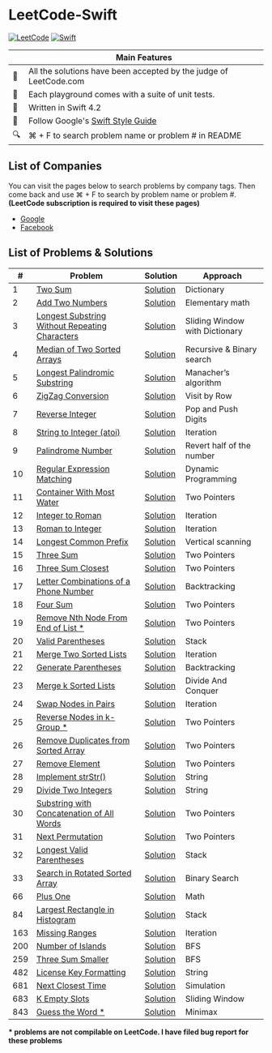 # LeetCode-Swift

[![LeetCode](https://img.shields.io/badge/Leet-Code-brightgreen.svg?longCache=true)](https://leetcode.com)
[![Swift](https://img.shields.io/badge/Swift-4.2-orange.svg?longCache=true)](https://swift.org)

|  | Main Features  |
---|-----------------
💯 | All the solutions have been accepted by the judge of LeetCode.com
🎯 | Each playground comes with a suite of unit tests.
🐥 | Written in Swift 4.2
💎 | Follow Google's [Swift Style Guide](https://google.github.io/swift/)
🔍 | ⌘ + F to search problem name or problem # in README

## List of Companies
You can visit the pages below to search problems by company tags. Then come back and use ⌘ + F to search by problem name or problem #. **(LeetCode subscription is required to visit these pages)**
- [Google](https://leetcode.com/company/google/)
- [Facebook](https://leetcode.com/company/facebook/)

## List of Problems & Solutions
 \# | Problem  | Solution | Approach
----|----------|----------|---------
1 | [Two Sum](https://leetcode.com/problems/two-sum/description/) | [Solution](https://github.com/zhubofei/LeetCode-Swift/blob/master/0001-two-sum.playground/Contents.swift) | Dictionary
2 | [Add Two Numbers](https://leetcode.com/problems/add-two-numbers/description/) | [Solution](https://github.com/zhubofei/LeetCode-Swift/blob/master/0002-add-two-numbers.playground/Contents.swift) | Elementary math
3 | [Longest Substring Without Repeating Characters](https://leetcode.com/problems/longest-substring-without-repeating-characters/description/) | [Solution](https://github.com/zhubofei/LeetCode-Swift/blob/master/0003-longest-substring-without-repeating-characters.playground/Contents.swift) | Sliding Window with Dictionary
4 | [Median of Two Sorted Arrays](https://leetcode.com/problems/median-of-two-sorted-arrays/description/) | [Solution](https://github.com/zhubofei/LeetCode-Swift/blob/master/0004-median-of-two-sorted-arrays.playground/Contents.swift) | Recursive & Binary search
5 | [Longest Palindromic Substring](https://leetcode.com/problems/longest-palindromic-substring/description/) | [Solution](https://github.com/zhubofei/LeetCode-Swift/blob/master/0005-longest-palindromic-substring.playground/Contents.swift) | Manacher’s algorithm
6 | [ZigZag Conversion](https://leetcode.com/problems/zigzag-conversion/description/) | [Solution](https://github.com/zhubofei/LeetCode-Swift/blob/master/0006-zigzag-conversion.playground/Contents.swift) | Visit by Row
7 | [Reverse Integer](https://leetcode.com/problems/reverse-integer/description/) | [Solution](https://github.com/zhubofei/LeetCode-Swift/blob/master/0007-reverse-integer.playground/Contents.swift) | Pop and Push Digits
8 | [String to Integer (atoi)](https://leetcode.com/problems/string-to-integer-atoi/description/) | [Solution](https://github.com/zhubofei/LeetCode-Swift/blob/master/0008-string-to-integer.playground/Contents.swift) | Iteration
9 | [Palindrome Number](https://leetcode.com/problems/palindrome-number/description/) | [Solution](https://github.com/zhubofei/LeetCode-Swift/blob/master/0009-palindrome-number.playground/Contents.swift) | Revert half of the number
10 | [Regular Expression Matching](https://leetcode.com/problems/regular-expression-matching/description/) | [Solution](https://github.com/zhubofei/LeetCode-Swift/blob/master/0010-regular-expression-matching.playground/Contents.swift) | Dynamic Programming
11 | [Container With Most Water](https://leetcode.com/problems/container-with-most-water/description/) | [Solution](https://github.com/zhubofei/LeetCode-Swift/blob/master/0011-container-with-most-water.playground/Contents.swift) | Two Pointers
12 | [Integer to Roman](https://leetcode.com/problems/integer-to-roman/description/) | [Solution](https://github.com/zhubofei/LeetCode-Swift/blob/master/0012-integer-to-roman.playground/Contents.swift) | Iteration
13 | [Roman to Integer](https://leetcode.com/problems/roman-to-integer/description/) | [Solution](https://github.com/zhubofei/LeetCode-Swift/blob/master/0013-roman-to-integer.playground/Contents.swift) | Iteration
14 | [Longest Common Prefix](https://leetcode.com/problems/longest-common-prefix/description/) | [Solution](https://github.com/zhubofei/LeetCode-Swift/blob/master/0014-longest-common-prefix.playground/Contents.swift) | Vertical scanning
15 | [Three Sum](https://leetcode.com/problems/3sum/description/) | [Solution](https://github.com/zhubofei/LeetCode-Swift/blob/master/0015-3sum.playground/Contents.swift) | Two Pointers
16 | [Three Sum Closest](https://leetcode.com/problems/3sum-closest/description/) | [Solution](https://github.com/zhubofei/LeetCode-Swift/blob/master/0016-3sum-closest.playground/Contents.swift) | Two Pointers
17 | [Letter Combinations of a Phone Number](https://leetcode.com/problems/letter-combinations-of-a-phone-number/description/) | [Solution](https://github.com/zhubofei/LeetCode-Swift/blob/master/0017-letter-combinations-of-a-phone-number.playground/Contents.swift) | Backtracking
18 | [Four Sum](https://leetcode.com/problems/4sum/description/) | [Solution](https://github.com/zhubofei/LeetCode-Swift/blob/master/0018-4sum.playground/Contents.swift) | Two Pointers
19 | [Remove Nth Node From End of List \*](https://leetcode.com/problems/remove-nth-node-from-end-of-list/description/) | [Solution](https://github.com/zhubofei/LeetCode-Swift/blob/master/0019-remove-nth-node-from-end-of-list.playground/Contents.swift) | Two Pointers
20 | [Valid Parentheses](https://leetcode.com/problems/valid-parentheses/description/) | [Solution](https://github.com/zhubofei/LeetCode-Swift/blob/master/0020-valid-parentheses.playground/Contents.swift) | Stack
21 | [Merge Two Sorted Lists](https://leetcode.com/problems/merge-two-sorted-lists/description/) | [Solution](https://github.com/zhubofei/LeetCode-Swift/blob/master/0021-merge-two-sorted-lists.playground/Contents.swift) | Iteration
22 | [Generate Parentheses](https://leetcode.com/problems/generate-parentheses/description/) | [Solution](https://github.com/zhubofei/LeetCode-Swift/blob/master/0022-generate-parentheses.playground/Contents.swift) | Backtracking
23 | [Merge k Sorted Lists](https://leetcode.com/problems/merge-k-sorted-lists/description/) | [Solution](https://github.com/zhubofei/LeetCode-Swift/blob/master/0023-merge-k-sorted-lists.playground/Contents.swift) | Divide And Conquer
24 | [Swap Nodes in Pairs](https://leetcode.com/problems/swap-nodes-in-pairs/description/) | [Solution](https://github.com/zhubofei/LeetCode-Swift/blob/master/0024-swap-nodes-in-pairs.playground/Contents.swift) | Iteration
25 | [Reverse Nodes in k-Group \*](https://leetcode.com/problems/reverse-nodes-in-k-group/description/) | [Solution](https://github.com/zhubofei/LeetCode-Swift/blob/master/0025-reverse-nodes-in-k-group.playground/Contents.swift) | Two Pointers
26 | [Remove Duplicates from Sorted Array](https://leetcode.com/problems/remove-duplicates-from-sorted-array/description/) | [Solution](https://github.com/zhubofei/LeetCode-Swift/blob/master/0026-remove-duplicates-from-sorted-array.playground/Contents.swift) | Two Pointers
27 | [Remove Element](https://leetcode.com/problems/remove-element/description/) | [Solution](https://github.com/zhubofei/LeetCode-Swift/blob/master/0027-remove-element.playground/Contents.swift) | Two Pointers
28 | [Implement strStr()](https://leetcode.com/problems/implement-strstr/description/) | [Solution](https://github.com/zhubofei/LeetCode-Swift/blob/master/0028-implement-strstr.playground/Contents.swift) | String
29 | [Divide Two Integers](https://leetcode.com/problems/divide-two-integers/description/) | [Solution](https://github.com/zhubofei/LeetCode-Swift/blob/master/0029-divide-two-integers.playground/Contents.swift) | String
30 | [Substring with Concatenation of All Words](https://leetcode.com/problems/substring-with-concatenation-of-all-words/description/) | [Solution](https://github.com/zhubofei/LeetCode-Swift/blob/master/0030-substring-with-concatenation-of-all-words.playground/Contents.swift) | Two Pointers
31 | [Next Permutation](https://leetcode.com/problems/next-permutation/description/) | [Solution](https://github.com/zhubofei/LeetCode-Swift/blob/master/0031-next-permutation.playground/Contents.swift) | Two Pointers
32 | [Longest Valid Parentheses](https://leetcode.com/problems/longest-valid-parentheses/description/) | [Solution](https://github.com/zhubofei/LeetCode-Swift/blob/master/0032-longest-valid-parentheses.playground/Contents.swift) | Stack
33 | [Search in Rotated Sorted Array](https://leetcode.com/problems/search-in-rotated-sorted-array/description/) | [Solution](https://github.com/zhubofei/LeetCode-Swift/blob/master/0033-search-in-rotated-sorted-array.playground/Contents.swift) | Binary Search
66 | [Plus One](https://leetcode.com/problems/plus-one/description/) | [Solution](https://github.com/zhubofei/LeetCode-Swift/blob/master/0066-plus-one.playground/Contents.swift) | Math
84 | [Largest Rectangle in Histogram](https://leetcode.com/problems/largest-rectangle-in-histogram/description/) | [Solution](https://github.com/zhubofei/LeetCode-Swift/blob/master/0084-largest-rectangle-in-histogram.playground/Contents.swift) | Stack
163 | [Missing Ranges](https://leetcode.com/problems/missing-ranges/description/) | [Solution](https://github.com/zhubofei/LeetCode-Swift/blob/master/0163-missing-ranges.playground/Contents.swift) | Iteration
200 | [Number of Islands](https://leetcode.com/problems/number-of-islands/description/) | [Solution](https://github.com/zhubofei/LeetCode-Swift/blob/master/0200-number-of-islands.playground/Contents.swift) | BFS
259 | [Three Sum Smaller](https://leetcode.com/problems/3sum-smaller/description/) | [Solution](https://github.com/zhubofei/LeetCode-Swift/blob/master/0259-3sum-smaller.playground/Contents.swift) | BFS
482 | [License Key Formatting](https://leetcode.com/problems/license-key-formatting/description/) | [Solution](https://github.com/zhubofei/LeetCode-Swift/blob/master/0482-license-key-formatting.playground/Contents.swift) | String
681 | [Next Closest Time](https://leetcode.com/problems/next-closest-time/description/) | [Solution](https://github.com/zhubofei/LeetCode-Swift/blob/master/0681-next-closest-time.playground/Contents.swift) | Simulation
683 | [K Empty Slots](https://leetcode.com/problems/k-empty-slots/description/) | [Solution](https://github.com/zhubofei/LeetCode-Swift/blob/master/0683-k-empty-slots.playground/Contents.swift) | Sliding Window
843 | [Guess the Word \*](https://leetcode.com/problems/guess-the-word/description/) | [Solution](https://github.com/zhubofei/LeetCode-Swift/blob/master/0843-guess-the-word.playground/Contents.swift) | Minimax

**\* problems are not compilable on LeetCode. I have filed bug report for these problems**

